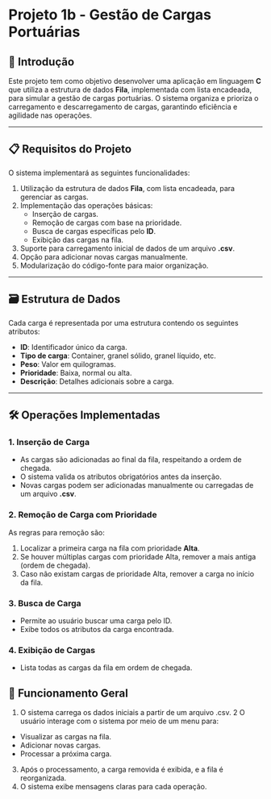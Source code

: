 # Projeto 1b - Gestão de Cargas Portuárias

## 📖 Introdução
Este projeto tem como objetivo desenvolver uma aplicação em linguagem **C** que utiliza a estrutura de dados **Fila**, implementada com lista encadeada, para simular a gestão de cargas portuárias. O sistema organiza e prioriza o carregamento e descarregamento de cargas, garantindo eficiência e agilidade nas operações.

---

## 📋 Requisitos do Projeto
O sistema implementará as seguintes funcionalidades:
1. Utilização da estrutura de dados **Fila**, com lista encadeada, para gerenciar as cargas.
2. Implementação das operações básicas:
   - Inserção de cargas.
   - Remoção de cargas com base na prioridade.
   - Busca de cargas específicas pelo **ID**.
   - Exibição das cargas na fila.
3. Suporte para carregamento inicial de dados de um arquivo **.csv**.
4. Opção para adicionar novas cargas manualmente.
5. Modularização do código-fonte para maior organização.

---

## 🗃️ Estrutura de Dados
Cada carga é representada por uma estrutura contendo os seguintes atributos:
- **ID**: Identificador único da carga.
- **Tipo de carga**: Container, granel sólido, granel líquido, etc.
- **Peso**: Valor em quilogramas.
- **Prioridade**: Baixa, normal ou alta.
- **Descrição**: Detalhes adicionais sobre a carga.

---

## 🛠️ Operações Implementadas

### 1. Inserção de Carga
- As cargas são adicionadas ao final da fila, respeitando a ordem de chegada.
- O sistema valida os atributos obrigatórios antes da inserção.
- Novas cargas podem ser adicionadas manualmente ou carregadas de um arquivo **.csv**.

### 2. Remoção de Carga com Prioridade
As regras para remoção são:
1. Localizar a primeira carga na fila com prioridade **Alta**.
2. Se houver múltiplas cargas com prioridade Alta, remover a mais antiga (ordem de chegada).
3. Caso não existam cargas de prioridade Alta, remover a carga no início da fila.

### 3. Busca de Carga
- Permite ao usuário buscar uma carga pelo ID.
- Exibe todos os atributos da carga encontrada.

### 4. Exibição de Cargas
- Lista todas as cargas da fila em ordem de chegada.

## **🚀 Funcionamento Geral**

1. O sistema carrega os dados iniciais a partir de um arquivo .csv.
2 O usuário interage com o sistema por meio de um menu para:
- Visualizar as cargas na fila.
- Adicionar novas cargas.
- Processar a próxima carga.
3. Após o processamento, a carga removida é exibida, e a fila é reorganizada.
4. O sistema exibe mensagens claras para cada operação.
